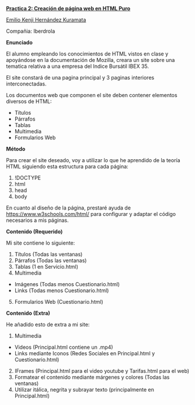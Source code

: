 **<ins>Practica 2: Creación de página web en HTML Puro</ins>**

<ins>Emilio Kenji Hernández Kuramata</ins>

Compañia: Iberdrola

**Enunciado**

El alumno empleando los conocimientos de HTML vistos en clase
y apoyándose en la documentación de Mozilla, creara un 
site sobre una tematica relativa a una empresa del Indice Bursátil IBEX 35.

El site constará de una pagina principal y 3 paginas interiores interconectadas.

Los documentos web que componen el site deben contener elementos diversos de HTML:

- Títulos
- Párrafos
- Tablas
- Multimedia
- Formularios Web

**Método**

Para crear el site deseado, voy a utilizar lo que he aprendido de la teoría HTML siguiendo esta estructura para cada página:
1) !DOCTYPE 
2)  html
3)  head 
4)  body


En cuanto al diseño de la página, prestaré ayuda de https://www.w3schools.com/html/ para configurar y adaptar el código necesarios a mis páginas.

**Contenido (Requerido)**

Mi site contiene lo siguiente:

1) Títulos (Todas las ventanas) 
2) Párrafos (Todas las ventanas)
3) Tablas (1 en Servicio.html)
4) Multimedia 
- Imágenes (Todas menos Cuestionario.html)
- Links (Todas menos Cuestionario.html)
5) Formularios Web (Cuestionario.html)


**Contenido (Extra)**

He añadido esto de extra a mi site:

1) Multimedia
- Videos (Principal.html contiene un .mp4)
- Links mediante Iconos (Redes Sociales en Principal.html y Cuestionario.html)
2) IFrames (Principal.html para el video youtube y Tarifas.html para el web)
3) Formatear el contenido mediante márgenes y colores (Todas las ventanas)
4) Utilizar itálica, negrita y subrayar texto (principalmente en Principal.html) 